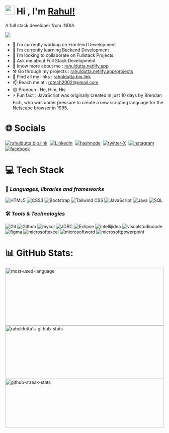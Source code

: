 # <img src="https://github.com/TheDudeThatCode/TheDudeThatCode/blob/master/Assets/Hi.gif" width="29"> Hi , I'm [Rahul!](https://rahuldutta.bio.link/)

A full stack developer from INDIA.

![](https://komarev.com/ghpvc/?username=irahuldutta02&style=for-the-badge)

- 🔭 I’m currently working on Frontend Development
- 🌱 I’m currently learning Backend Development
- 👯 I’m looking to collaborate on Fullstack Projects.
- 💬 Ask me about Full Stack Development
- 🤵 know more about me : [rahuldutta.netlify.app](https://rahuldutta.netlify.app/)
- ⚒️ Go through my projects : [rahuldutta.netlify.app/projects](https://rahuldutta.netlify.app/projects/)
- 🔗 Find all my links : [rahuldutta.bio.link](https://rahuldutta.bio.link/)
- 📫 Reach me at : rdtech2002@gmail.com
- 😄 Pronoun : He, Him, His
- ⚡ Fun fact : JavaScript was originally created in just 10 days by Brendan Eich, who was under pressure to create a new scripting language for the Netscape browser in 1995.

# 🌐 Socials

<a href="https://rahuldutta.bio.link"><img align="center" src="https://img.shields.io/badge/BioLink-default?style=social&logo=biolink" alt="rahuldutta.bio.link"/></a>&nbsp;
<a href="https://linkedin.com/in/irahuldutta02"><img align="center" src="https://img.shields.io/badge/linkedIn-default?style=social&logo=linkedin" alt="LinkedIn"/></a>&nbsp;
<a href="https://rahuldutta.hashnode.dev"><img align="center" src="https://img.shields.io/badge/Hashnode-default?style=social&logo=hashnode" alt="hashnode"/></a>&nbsp;
<a href="https://twitter.com/irahuldutta02"><img align="center" src="https://img.shields.io/badge/Twitter(X)-default?style=social&logo=x" alt="twitter-X"/></a>&nbsp;
<a href="https://instagram.com/irahuldutta02"><img align="center" src="https://img.shields.io/badge/Instagram-default?style=social&logo=instagram" alt="instagram"/></a>&nbsp;
<a href="https://facebook.com/irahuldutta02"><img align="center" src="https://img.shields.io/badge/facebook-default?style=social&logo=facebook" alt="facebook"/></a>&nbsp;

# 💻 Tech Stack

### 🔣 *Languages, libraries and frameworks*

![HTML5](https://img.shields.io/badge/HTML5-black?style=for-the-badge&logo=html5)
![CSS3](https://img.shields.io/badge/CSS3-black?style=for-the-badge&logo=css3)
![Bootstrap](https://img.shields.io/badge/Bootstrap-black?style=for-the-badge&logo=bootstrap)
![Tailwind CSS](https://img.shields.io/badge/Tailwind%20CSS-black?style=for-the-badge&logo=tailwindcss)
![JavaScript](https://img.shields.io/badge/JavaScript-black?style=for-the-badge&logo=javascript)
![Java](https://img.shields.io/badge/Java-black?style=for-the-badge)
![SQL](https://img.shields.io/badge/SQL-black?style=for-the-badge)

### 🛠️ *Tools & Technologies*

![Git](https://img.shields.io/badge/Git-black?style=for-the-badge&logo=git)
![Github](https://img.shields.io/badge/Github-black?style=for-the-badge&logo=github)
![mysql](https://img.shields.io/badge/mysql-black?style=for-the-badge&logo=mysql)
![JDBC](https://img.shields.io/badge/JDBC-black?style=for-the-badge)
![Eclipse](https://img.shields.io/badge/eclipse-black?style=for-the-badge&logo=eclipse)
![intellijidea](https://img.shields.io/badge/intellijidea-black?style=for-the-badge&logo=intellijidea)
![visualstudiocode](https://img.shields.io/badge/VS%20CODE-black?style=for-the-badge&logo=visualstudiocode)
![figma](https://img.shields.io/badge/figma-black?style=for-the-badge&logo=figma)
![microsoftexcel](https://img.shields.io/badge/MS%20Excel-black?style=for-the-badge&logo=microsoftexcel)
![microsoftword](https://img.shields.io/badge/MS%20Word-black?style=for-the-badge&logo=microsoftword)
![microsoftpowerpoint](https://img.shields.io/badge/MS%20PPT-black?style=for-the-badge&logo=microsoftpowerpoint)

# 📊 GitHub Stats:

<img src="https://github-readme-stats.vercel.app/api/top-langs/?username=irahuldutta02&theme=radical&hide_border=false&include_all_commits=true&count_private=true&layout=compact" alt="most-used-language" width="100%" height="183px">

<img src="https://github-readme-stats.vercel.app/api?username=irahuldutta02&theme=radical&hide_border=false&include_all_commits=true&count_private=true" alt="rahuldutta's-github-stats" width="100%" height="170px">

<img src="https://github-readme-streak-stats.herokuapp.com/?user=irahuldutta02&theme=radical" alt="github-streak-stats" width="100%" height="155px">
